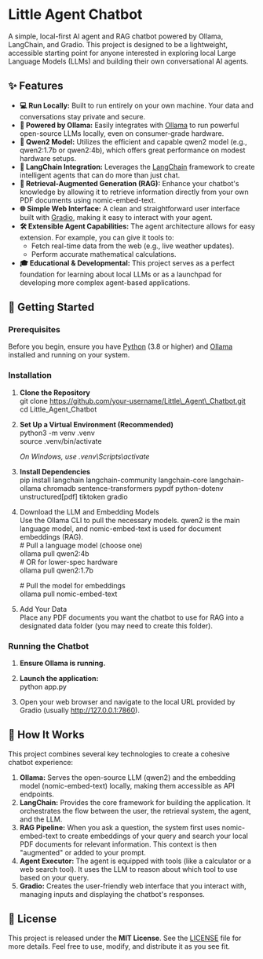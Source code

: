 # **Little Agent Chatbot**

A simple, local-first AI agent and RAG chatbot powered by Ollama, LangChain, and Gradio. This project is designed to be a lightweight, accessible starting point for anyone interested in exploring local Large Language Models (LLMs) and building their own conversational AI agents.

## **✨ Features**

* **💻 Run Locally:** Built to run entirely on your own machine. Your data and conversations stay private and secure.  
* **🤖 Powered by Ollama:** Easily integrates with [Ollama](https://ollama.com/) to run powerful open-source LLMs locally, even on consumer-grade hardware.  
* **🧠 Qwen2 Model:** Utilizes the efficient and capable qwen2 model (e.g., qwen2:1.7b or qwen2:4b), which offers great performance on modest hardware setups.  
* **🔗 LangChain Integration:** Leverages the [LangChain](https://www.langchain.com/) framework to create intelligent agents that can do more than just chat.  
* **📄 Retrieval-Augmented Generation (RAG):** Enhance your chatbot's knowledge by allowing it to retrieve information directly from your own PDF documents using nomic-embed-text.  
* **🌐 Simple Web Interface:** A clean and straightforward user interface built with [Gradio](https://www.gradio.app/), making it easy to interact with your agent.  
* **🛠️ Extensible Agent Capabilities:** The agent architecture allows for easy extension. For example, you can give it tools to:  
  * Fetch real-time data from the web (e.g., live weather updates).  
  * Perform accurate mathematical calculations.  
* **🎓 Educational & Developmental:** This project serves as a perfect foundation for learning about local LLMs or as a launchpad for developing more complex agent-based applications.

## **🚀 Getting Started**

### **Prerequisites**

Before you begin, ensure you have [Python](https://www.python.org/downloads/) (3.8 or higher) and [Ollama](https://ollama.com/) installed and running on your system.

### **Installation**

1. **Clone the Repository**  
   git clone https://github.com/your-username/Little\_Agent\_Chatbot.git  
   cd Little\_Agent\_Chatbot

2. **Set Up a Virtual Environment (Recommended)**  
   python3 \-m venv .venv  
   source .venv/bin/activate

   *On Windows, use .venv\\Scripts\\activate*  
3. **Install Dependencies**  
   pip install langchain langchain-community langchain-core langchain-ollama chromadb sentence-transformers pypdf python-dotenv unstructured\[pdf\] tiktoken gradio

4. Download the LLM and Embedding Models  
   Use the Ollama CLI to pull the necessary models. qwen2 is the main language model, and nomic-embed-text is used for document embeddings (RAG).  
   \# Pull a language model (choose one)  
   ollama pull qwen2:4b  
   \# OR for lower-spec hardware  
   ollama pull qwen2:1.7b

   \# Pull the model for embeddings  
   ollama pull nomic-embed-text

5. Add Your Data  
   Place any PDF documents you want the chatbot to use for RAG into a designated data folder (you may need to create this folder).

### **Running the Chatbot**

1. **Ensure Ollama is running.**  
2. **Launch the application:**  
   python app.py

3. Open your web browser and navigate to the local URL provided by Gradio (usually http://127.0.0.1:7860).

## **🔧 How It Works**

This project combines several key technologies to create a cohesive chatbot experience:

1. **Ollama:** Serves the open-source LLM (qwen2) and the embedding model (nomic-embed-text) locally, making them accessible as API endpoints.  
2. **LangChain:** Provides the core framework for building the application. It orchestrates the flow between the user, the retrieval system, the agent, and the LLM.  
3. **RAG Pipeline:** When you ask a question, the system first uses nomic-embed-text to create embeddings of your query and search your local PDF documents for relevant information. This context is then "augmented" or added to your prompt.  
4. **Agent Executor:** The agent is equipped with tools (like a calculator or a web search tool). It uses the LLM to reason about which tool to use based on your query.  
5. **Gradio:** Creates the user-friendly web interface that you interact with, managing inputs and displaying the chatbot's responses.

## **📜 License**

This project is released under the **MIT License**. See the [LICENSE](https://www.google.com/search?q=LICENSE) file for more details. Feel free to use, modify, and distribute it as you see fit.
